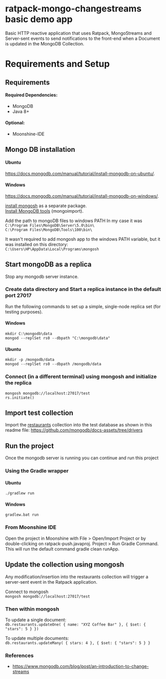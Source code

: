 # ratpack-mongo-changestreams basic demo app
Basic HTTP reactive application that uses Ratpack, MongoStreams and Server-sent events to send notifications to the front-end when a Document is updated in the MongoDB Collection.

# Requirements and Setup
## Requirements

#### Required Dependencies: 
- MongoDB  
- Java 8+  

#### Optional: 
- Moonshine-IDE


## Mongo DB installation
#### Ubuntu
https://docs.mongodb.com/manual/tutorial/install-mongodb-on-ubuntu/.

#### Windows
https://docs.mongodb.com/manual/tutorial/install-mongodb-on-windows/.

[install mongosh](https://docs.mongodb.com/manual/tutorial/install-mongodb-on-windows/#install-mongosh) as a separate package. \
[Install MongoDB tools](https://docs.mongodb.com/database-tools/installation/installation-windows/) (mongoimport).

Add the path to mongoDB files to windows PATH
In my case it was \
`C:\Program Files\MongoDB\Server\5.0\bin\` \
`C:\Program Files\MongoDB\Tools\100\bin\`

It wasn't required to add mongosh app to the windows PATH variable, but it was installed on this directory: \
`C:\Users\HP\AppData\Local\Programs\mongosh`

## Start mongoDB as a replica
Stop any mongodb server instance.

### Create data directory and Start a replica instance in the default port 27017  
Run the following commands to set up a simple, single-node replica set (for testing purposes).
#### Windows  
```
mkdir C:\mongodb\data
mongod --replSet rs0 --dbpath "C:\mongodb\data"
```

#### Ubuntu  
```
mkdir -p /mongodb/data
mongod --replSet rs0 --dbpath /mongodb/data
```

### Connect (in a different terminal) using mongosh and initialize the replica 
`mongosh mongodb://localhost:27017/test` \
`rs.initiate()`

## Import test collection
Import the [restaurants](https://raw.githubusercontent.com/mongodb/docs-assets/drivers/restaurants.json) collection into the test database as shown in this readme file:
https://github.com/mongodb/docs-assets/tree/drivers

## Run the project
Once the mongodb server is running you can continue and run this project
### Using the Gradle wrapper
#### Ubuntu  
`./gradlew run`

#### Windows  
`gradlew.bat run`

### From Moonshine IDE

Open the project in Moonshine with File > Open/Import Project or by double-clicking on ratpack-push.javaproj.
Project > Run Gradle Command. This will run the default command gradle clean runApp.


## Update the collection using mongosh
Any modification/insertion into the restaurants collection will trigger a server-sent event in the Ratpack application. 

Connect to mongosh \
`mongosh mongodb://localhost:27017/test`

### Then within mongosh
To update a single document:  
`db.restaurants.updateOne( { name: "XYZ Coffee Bar" }, { $set: { "stars": 5 } })`

To update multiple documents:  
`db.restaurants.updateMany( { stars: 4 }, { $set: { "stars": 5 } }`

### References
- https://www.mongodb.com/blog/post/an-introduction-to-change-streams
